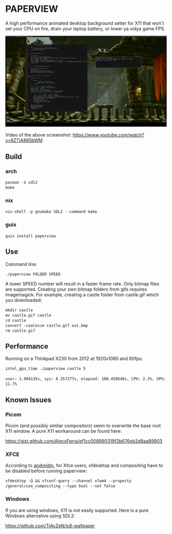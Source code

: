 # PAPERVIEW

A high performance animated desktop background setter for X11 that won't set your CPU on fire,
drain your laptop battery, or lower ya vidya game FPS.

![](screenshot.png)

Video of the above screenshot: https://www.youtube.com/watch?v=6ZTiA885bWM


## Build

### arch

    pacman -S sdl2
    make

### nix

    nix-shell -p gnumake SDL2 --command make

### guix

    guix install paperview

## Use

Command line:

    ./paperview FOLDER SPEED

A lower SPEED number will result in a faster frame rate. Only bitmap files are supported.
Creating your own bitmap folders from gifs requires imagemagick. For example, creating
a castle folder from castle.gif which you downloaded:

    mkdir castle
    mv castle.gif castle
    cd castle
    convert -coalesce castle.gif out.bmp
    rm castle.gif


## Performance

Running on a Thinkpad X230 from 2012 at 1920x1080 and 60fps:

    intel_gpu_time ./paperview castle 5

    user: 1.904135s, sys: 0.357277s, elapsed: 100.458648s, CPU: 2.3%, GPU: 11.7%


## Known Issues

### Picom

Picom (and possibly simliar compositors) seem to overwrite the base root X11 window.
A pure X11 workaround can be found here:

https://gist.github.com/AlecsFerra/ef1cc008990319f3b676eb2d8aa89903

### XFCE

According to [andreldm](https://github.com/glouw/paperview/issues/3#issuecomment-668095609),
for Xfce users, xfdesktop and compositing have to be disabled before running paperview:

    xfdesktop -Q && xfconf-query --channel xfwm4 --property /general/use_compositing --type bool --set false

### Windows

If you are using windows, X11 is not easily supported. Here is a pure Windows alternative using SDL2:

https://github.com/TrAyZeN/sdl-wallpaper
